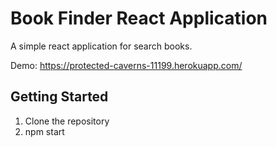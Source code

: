 # Book Finder React Application
A simple react application for search books.

Demo: https://protected-caverns-11199.herokuapp.com/

## Getting Started

1. Clone the repository
2. npm start



